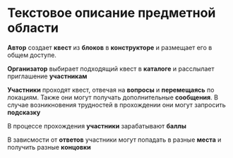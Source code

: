 # Текстовое описание предметной области

<b>Автор</b> создает <b>квест</b> из <b>блоков</b> в <b>конструкторе</b> и размещает его в общем доступе.

<b>Организатор</b> выбирает подходящий квест в <b>каталоге</b> и расслылает приглашение <b>участникам</b>

<b>Участники</b> проходят квест, отвечая на <b>вопросы</b> и <b>перемещаясь</b> по локациям. Также они могут получать дополнительные <b>сообщения</b>. В случае возникновения трудностей в прохождении они могут запросить <b>подсказку</b>

В процессе прохождения <b>участники</b> зарабатывают <b>баллы</b>

В зависмости от <b>ответов</b> участники могут попадать в разные <b>места</b> и получить разные <b>концовки</b>